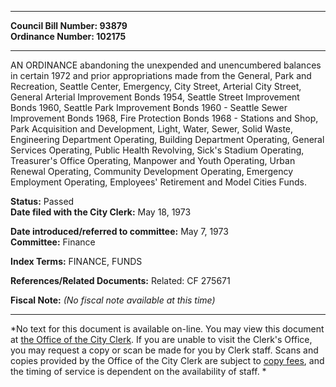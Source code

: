 * * * * *  
  
**Council Bill Number: [](#h0)[](#h2)93879**   
**Ordinance Number: 102175**  
  
* * * * *  
  
AN ORDINANCE abandoning the unexpended and unencumbered balances in certain 1972 and prior appropriations made from the General, Park and Recreation, Seattle Center, Emergency, City Street, Arterial City Street, General Arterial Improvement Bonds 1954, Seattle Street Improvement Bonds 1960, Seattle Park Improvement Bonds 1960 - Seattle Sewer Improvement Bonds 1968, Fire Protection Bonds 1968 - Stations and Shop, Park Acquisition and Development, Light, Water, Sewer, Solid Waste, Engineering Department Operating, Building Department Operating, General Services Operating, Public Health Revolving, Sick's Stadium Operating, Treasurer's Office Operating, Manpower and Youth Operating, Urban Renewal Operating, Community Development Operating, Emergency Employment Operating, Employees' Retirement and Model Cities Funds.  
  
**Status:** Passed   
**Date filed with the City Clerk:** May 18, 1973   
  
**Date introduced/referred to committee:** May 7, 1973   
**Committee:** Finance   
  
**Index Terms:** FINANCE, FUNDS  
  
**References/Related Documents:** Related: CF 275671  
  
**Fiscal Note:** *(No fiscal note available at this time)*  
  
* * * * *  
  
*No text for this document is available on-line. You may view this document at [the Office of the City Clerk](http://www.seattle.gov/leg/clerk/contactUs.htm). If you are unable to visit the Clerk's Office, you may request a copy or scan be made for you by Clerk staff. Scans and copies provided by the Office of the City Clerk are subject to [copy fees](http://clerk.seattle.gov/~public/clerkfees.htm), and the timing of service is dependent on the availability of staff. *  
  
  
